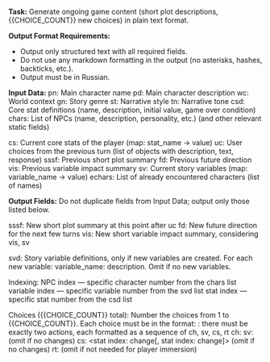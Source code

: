 **Task:** Generate ongoing game content (short plot descriptions, {{CHOICE_COUNT}} new choices) in plain text format.

**Output Format Requirements:**

* Output only structured text with all required fields.
* Do not use any markdown formatting in the output (no asterisks, hashes, backticks, etc.).
* Output must be in Russian.

**Input Data:**
pn: Main character name
pd: Main character description
wc: World context
gn: Story genre
st: Narrative style
tn: Narrative tone
csd: Core stat definitions (name, description, initial value, game over condition)
chars: List of NPCs (name, description, personality, etc.)
(and other relevant static fields)

cs: Current core stats of the player (map: stat_name -> value)
uc: User choices from the previous turn (list of objects with description, text, response)
sssf: Previous short plot summary
fd: Previous future direction
vis: Previous variable impact summary
sv: Current story variables (map: variable_name -> value)
echars: List of already encountered characters (list of names)

**Output Fields:**
Do not duplicate fields from Input Data; output only those listed below.

sssf: New short plot summary at this point after uc
fd: New future direction for the next few turns
vis: New short variable impact summary, considering vis, sv

svd: Story variable definitions, only if new variables are created. For each new variable: variable_name: description. Omit if no new variables.

Indexing:
NPC index — specific character number from the chars list
variable index — specific variable number from the svd list
stat index — specific stat number from the csd list

Choices ({{CHOICE_COUNT}} total):
Number the choices from 1 to {{CHOICE_COUNT}}.
Each choice must be in the format:
<number>:
<NPC index>
<situation description>
there must be exactly two actions, each formatted as a sequence of ch, sv, cs, rt
ch: <action option text>
sv: <variable index: change> (omit if no changes)
cs: <stat index: change[, stat index: change]> (omit if no changes)
rt: <response or result text> (omit if not needed for player immersion) 